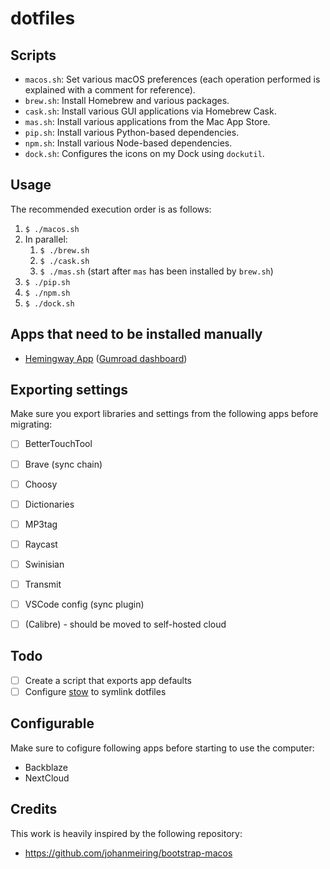 # dotfiles

## Scripts

* `macos.sh`: Set various macOS preferences (each operation performed is explained with a comment for reference).
* `brew.sh`: Install Homebrew and various packages.
* `cask.sh`: Install various GUI applications via Homebrew Cask.
* `mas.sh`: Install various applications from the Mac App Store.
* `pip.sh`: Install various Python-based dependencies.
* `npm.sh`: Install various Node-based dependencies.
* `dock.sh`: Configures the icons on my Dock using `dockutil`.

## Usage

The recommended execution order is as follows:

1. `$ ./macos.sh`
2. In parallel:
   1. `$ ./brew.sh`
   2. `$ ./cask.sh`
   3. `$ ./mas.sh` (start after `mas` has been installed by `brew.sh`)
3. `$ ./pip.sh`
4. `$ ./npm.sh`
5. `$ ./dock.sh`

## Apps that need to be installed manually

- [Hemingway App](https://hemingwayapp.com/desktop.html) ([Gumroad dashboard](https://app.gumroad.com/))

## Exporting settings

Make sure you export libraries and settings from the following apps before migrating:

- [ ] BetterTouchTool

- [ ] Brave (sync chain)

- [ ] Choosy

- [ ] Dictionaries

- [ ] MP3tag

- [ ] Raycast

- [ ] Swinisian

- [ ] Transmit

- [ ] VSCode config (sync plugin)

- [ ] (Calibre) - should be moved to self-hosted cloud

## Todo

- [ ] Create a script that exports app defaults
- [ ] Configure [stow](https://www.gnu.org/software/stow/) to symlink dotfiles

## Configurable

Make sure to cofigure following apps before starting to use the computer:

- Backblaze
- NextCloud

## Credits

This work is heavily inspired by the following repository:

* https://github.com/johanmeiring/bootstrap-macos
